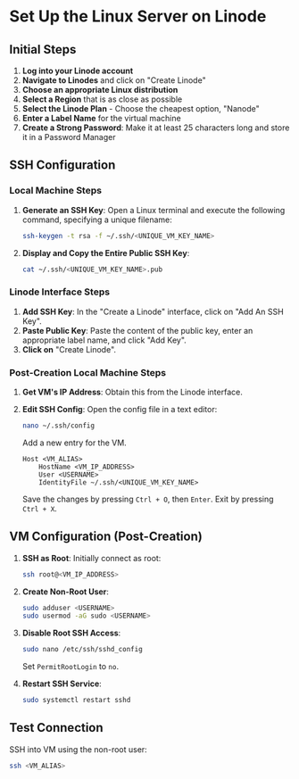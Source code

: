 # Set Up the Linux Server on Linode

## Initial Steps

1. **Log into your Linode account**
2. **Navigate to Linodes** and click on "Create Linode"
3. **Choose an appropriate Linux distribution**
4. **Select a Region** that is as close as possible
5. **Select the Linode Plan** - Choose the cheapest option, "Nanode"
6. **Enter a Label Name** for the virtual machine
7. **Create a Strong Password**: Make it at least 25 characters long and store it in a Password Manager

## SSH Configuration

### Local Machine Steps

1. **Generate an SSH Key**: Open a Linux terminal and execute the following command, specifying a unique filename:
    ```bash
    ssh-keygen -t rsa -f ~/.ssh/<UNIQUE_VM_KEY_NAME>
    ```

2. **Display and Copy the Entire Public SSH Key**:
    ```bash
    cat ~/.ssh/<UNIQUE_VM_KEY_NAME>.pub
    ```

### Linode Interface Steps

1. **Add SSH Key**: In the "Create a Linode" interface, click on "Add An SSH Key".
2. **Paste Public Key**: Paste the content of the public key, enter an appropriate label name, and click "Add Key".
3. **Click on** "Create Linode".

### Post-Creation Local Machine Steps

1. **Get VM's IP Address**: Obtain this from the Linode interface.
  
2. **Edit SSH Config**: Open the config file in a text editor:
    ```bash
    nano ~/.ssh/config
    ```
    Add a new entry for the VM.
    ```text
    Host <VM_ALIAS>
        HostName <VM_IP_ADDRESS>
        User <USERNAME>
        IdentityFile ~/.ssh/<UNIQUE_VM_KEY_NAME>
    ```
    Save the changes by pressing `Ctrl + O`, then `Enter`. Exit by pressing `Ctrl + X`.

## VM Configuration (Post-Creation)

1. **SSH as Root**: Initially connect as root:
    ```bash
    ssh root@<VM_IP_ADDRESS>
    ```

2. **Create Non-Root User**:
    ```bash
    sudo adduser <USERNAME>
    sudo usermod -aG sudo <USERNAME>
    ```

3. **Disable Root SSH Access**:
    ```bash
    sudo nano /etc/ssh/sshd_config
    ```
    Set `PermitRootLogin` to `no`.

4. **Restart SSH Service**:
    ```bash
    sudo systemctl restart sshd
    ```

## Test Connection

SSH into VM using the non-root user:

```bash
ssh <VM_ALIAS>
